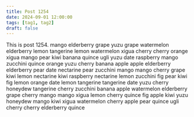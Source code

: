 ```yaml
---
title: Post 1254
date: 2024-09-01 12:00:00
tags: [tag1, tag2]
draft: false
---
```

This is post 1254.
mango
elderberry
grape
yuzu
grape
watermelon
elderberry
lemon
tangerine
lemon
watermelon
xigua
cherry
cherry
orange
xigua
mango
pear
kiwi
banana
quince
ugli
yuzu
date
raspberry
mango
zucchini
quince
orange
yuzu
cherry
banana
apple
apple
elderberry
elderberry
pear
date
nectarine
pear
zucchini
mango
mango
cherry
grape
kiwi
lemon
nectarine
kiwi
raspberry
nectarine
lemon
zucchini
fig
pear
kiwi
fig
lemon
orange
date
lemon
tangerine
tangerine
date
yuzu
cherry
honeydew
tangerine
cherry
zucchini
banana
apple
watermelon
elderberry
grape
cherry
mango
mango
xigua
lemon
cherry
quince
fig
apple
kiwi
yuzu
honeydew
mango
kiwi
xigua
watermelon
cherry
apple
pear
quince
ugli
cherry
cherry
elderberry
quince
